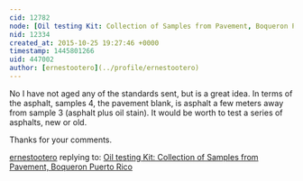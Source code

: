 ```yaml
---
cid: 12782
node: [Oil testing Kit: Collection of Samples from Pavement, Boqueron Puerto Rico](../notes/ernestootero/10-25-2015/oil-testing-kit-collection-of-samples-from-pavement-boqueron-puerto-rico)
nid: 12334
created_at: 2015-10-25 19:27:46 +0000
timestamp: 1445801266
uid: 447002
author: [ernestootero](../profile/ernestootero)
---
```


No I have not aged any of the standards sent, but is a great idea. In terms of the asphalt, samples 4, the pavement blank, is asphalt a few meters away from sample 3 (asphalt plus oil stain). It would be worth to test a series of asphalts, new or old.

Thanks  for your comments.

[ernestootero](../profile/ernestootero) replying to: [Oil testing Kit: Collection of Samples from Pavement, Boqueron Puerto Rico](../notes/ernestootero/10-25-2015/oil-testing-kit-collection-of-samples-from-pavement-boqueron-puerto-rico)


